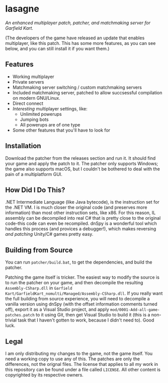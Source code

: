 # lasagne
_An enhanced multiplayer patch, patcher, and matchmaking server for Garfield Kart._

(The developers of the game have released an update that enables multiplayer, like this patch. This has some more features, as you can see below, and you can still install it if you want them.)

## Features

* Working multiplayer
* Private servers
* Matchmaking server switching / custom matchmaking servers
* Included matchmaking server, patched to allow succsessful compilation on modern GNU/Linux.
* Direct connect
* _Interesting_ multiplayer settings, like:
  - Unlimited powerups
  - Jumping bots
  - All powerups are of one type
* Some other features that you'll have to look for

## Installation

Download the patcher from the releases section and run it. It should find your game and apply the patch to it. The patcher only supports Windows; the game also supports macOS, but I couldn't be bothered to deal with the pain of a multiplatform GUI.

## How Did I Do This?

.NET Intermediate Language (like Java bytecode), is the instruction set for the .NET VM. I is much closer the original code (and preserves more information) than most other instruction sets, like x86. For this reason, IL assembly can be decompiled into real C# that is pretty close to the original code-this code can even be recompiled. dnSpy is a wonderful tool which handles this process (and provices a debugger!), which makes reversing _and patching_ Unity/C# games pretty easy.

## Building from Source

You can run `patcher/build.bat`, to get the dependencies, and build the patcher.

Patching the game itself is tricker. The easiest way to modify the source is to run the patcher on your game, and then decompile the resulting `Assembly-CSharp.dll` in `Garfield Kart/GarfieldKart_nomulti/Managed/Assembly-CSharp.dll`. If you really want the full building from source experience, you will need to decompile a vanilla version using dnSpy (with the offset information comments turned off), export it as a Visual Studio project, and apply `mod/0001-Add-all-game-patches.patch` to it using Git, then get Visual Studio to build it (this is a non-trivial task that I haven't gotten to work, because I didn't need to). Good luck.

## Legal

I am only distributing my changes to the game, not the game itself. You need a working copy to use any of this. The patches are only the differences, not the orignal files. The license that applies to all my work in this repository can be found under a file called `LICENSE`. All other content is copyrighted by its respective owners.

